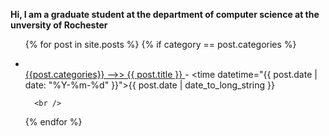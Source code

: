 <b>Hi, I am a graduate student at the department of computer science at the unversity of Rochester</b>
<ul>
  
  {% for post in site.posts %}
  {% if category == post.categories %}
    <li>
    <a href="{{ post.url }}">    
   {{post.categories}} -->> {{ post.title }}
        </a>
        - <time datetime="{{ post.date | date: "%Y-%m-%d" }}">{{ post.date | date_to_long_string }}</time>
      </li>
   
      <br />
        
    
  {% endfor %}
  
</ul>
